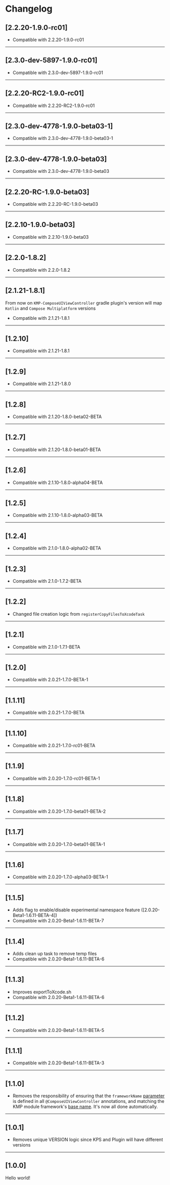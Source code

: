 # Changelog

## [2.2.20-1.9.0-rc01]

- Compatible with 2.2.20-1.9.0-rc01

---

## [2.3.0-dev-5897-1.9.0-rc01]

- Compatible with 2.3.0-dev-5897-1.9.0-rc01

---

## [2.2.20-RC2-1.9.0-rc01]

- Compatible with 2.2.20-RC2-1.9.0-rc01

---

## [2.3.0-dev-4778-1.9.0-beta03-1]

- Compatible with 2.3.0-dev-4778-1.9.0-beta03-1

---

## [2.3.0-dev-4778-1.9.0-beta03]

- Compatible with 2.3.0-dev-4778-1.9.0-beta03

---

## [2.2.20-RC-1.9.0-beta03]

- Compatible with 2.2.20-RC-1.9.0-beta03

---

## [2.2.10-1.9.0-beta03]

- Compatible with 2.2.10-1.9.0-beta03

---

## [2.2.0-1.8.2]

- Compatible with 2.2.0-1.8.2

---

## [2.1.21-1.8.1]

From now on `KMP-ComposeUIViewController` gradle plugin's version will map `Kotlin` and `Compose Multiplatform` versions

- Compatible with 2.1.21-1.8.1

---

## [1.2.10]

- Compatible with 2.1.21-1.8.1

---

## [1.2.9]

- Compatible with 2.1.21-1.8.0

---

## [1.2.8]

- Compatible with 2.1.20-1.8.0-beta02-BETA

---

## [1.2.7]

- Compatible with 2.1.20-1.8.0-beta01-BETA

---

## [1.2.6]

- Compatible with 2.1.10-1.8.0-alpha04-BETA

---

## [1.2.5]

- Compatible with 2.1.10-1.8.0-alpha03-BETA

---

## [1.2.4]

- Compatible with 2.1.0-1.8.0-alpha02-BETA

---

## [1.2.3]

- Compatible with 2.1.0-1.7.2-BETA

---

## [1.2.2]

- Changed file creation logic from `registerCopyFilesToXcodeTask`

---

## [1.2.1]

- Compatible with 2.1.0-1.7.1-BETA

---

## [1.2.0]

- Compatible with 2.0.21-1.7.0-BETA-1

---

## [1.1.11]

- Compatible with 2.0.21-1.7.0-BETA

---

## [1.1.10]

- Compatible with 2.0.21-1.7.0-rc01-BETA

---

## [1.1.9]

- Compatible with 2.0.20-1.7.0-rc01-BETA-1

---

## [1.1.8]

- Compatible with 2.0.20-1.7.0-beta01-BETA-2

---

## [1.1.7]

- Compatible with 2.0.20-1.7.0-beta01-BETA-1

---

## [1.1.6]

- Compatible with 2.0.20-1.7.0-alpha03-BETA-1

---

## [1.1.5]

- Adds flag to enable/disable experimental namespace feature ([2.0.20-Beta1-1.6.11-BETA-4])
- Compatible with 2.0.20-Beta1-1.6.11-BETA-7

---

## [1.1.4]

- Adds clean up task to remove temp files
- Compatible with 2.0.20-Beta1-1.6.11-BETA-6

---
## [1.1.3]

- Improves exportToXcode.sh
- Compatible with 2.0.20-Beta1-1.6.11-BETA-6

---

## [1.1.2]

- Compatible with 2.0.20-Beta1-1.6.11-BETA-5

---

## [1.1.1]

- Compatible with 2.0.20-Beta1-1.6.11-BETA-3

---

## [1.1.0]

- Removes the responsibility of ensuring that the `frameworkName` [parameter](https://github.com/GuilhE/KMP-ComposeUIViewController/blob/c821f0945c8a9e18da869df9d45dd5e7da1bbb83/kmp-composeuiviewcontroller-annotations/src/commonMain/kotlin/com/github/guilhe/kmp/composeuiviewcontroller/Annotations.kt#L13) is defined in all `@ComposeUIViewController` annotations, and matching the KMP module framework's [base name](https://github.com/GuilhE/KMP-ComposeUIViewController/blob/c821f0945c8a9e18da869df9d45dd5e7da1bbb83/sample/shared/build.gradle.kts#L25). It's now all done automatically.

---

## [1.0.1]

- Removes unique VERSION logic since KPS and Plugin will have different versions

---

## [1.0.0]

Hello world!